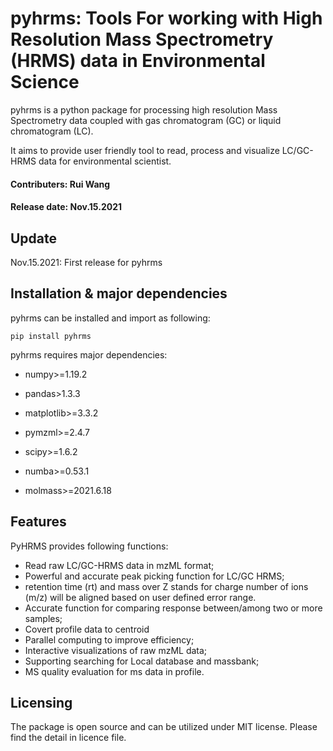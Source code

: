 

# pyhrms: Tools For working with High Resolution Mass Spectrometry (HRMS) data in Environmental Science



pyhrms is a python package for processing  high resolution Mass Spectrometry data coupled with gas
chromatogram (GC) or liquid chromatogram (LC).

It aims to provide user friendly tool to read,
process and visualize LC/GC-HRMS data for environmental scientist.

#### Contributers: Rui Wang

#### Release date: Nov.15.2021

## Update
Nov.15.2021: First release for pyhrms




## Installation & major dependencies
pyhrms can be installed and import as following:

```
pip install pyhrms
```

pyhrms requires major dependencies:

* numpy>=1.19.2

* pandas>1.3.3

* matplotlib>=3.3.2

* pymzml>=2.4.7

* scipy>=1.6.2

* numba>=0.53.1

* molmass>=2021.6.18



## Features
PyHRMS provides following functions:

* Read raw LC/GC-HRMS data in mzML format;
* Powerful and accurate peak picking function for LC/GC HRMS;
* retention time (rt) and mass over Z stands for charge number of ions (m/z) will be aligned based on user defined error range.
* Accurate function for comparing response between/among two or more samples;
* Covert profile data to centroid
* Parallel computing to improve efficiency;
* Interactive visualizations of raw mzML data;
* Supporting searching for Local database and massbank;
* MS quality evaluation for ms data in profile.


## Licensing
The package is open source and can be utilized under MIT license. Please find the detail in licence file.

